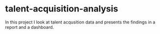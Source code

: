 # talent-acquisition-analysis

In this project I look at talent acqusition data and presents the findings in a report and a dashboard. 
